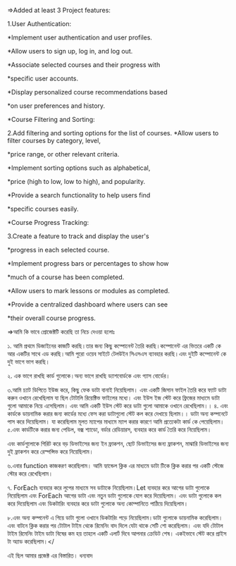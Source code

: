 =>Added at least 3 Project features:

1.User Authentication:

*Implement user authentication and user profiles.

*Allow users to sign up, log in, and log out.

*Associate selected courses and their progress with

*specific user accounts.

*Display personalized course recommendations based 

*on user preferences and history.

*Course Filtering and Sorting:

2.Add filtering and sorting options for the list of courses.
*Allow users to filter courses by category, level, 

*price range, or other relevant criteria.

*Implement sorting options such as alphabetical, 

*price (high to low, low to high), and popularity.

*Provide a search functionality to help users find 

*specific courses easily.

*Course Progress Tracking:

3.Create a feature to track and display the user's 

*progress in each selected course.

*Implement progress bars or percentages to show how 

*much of a course has been completed.

*Allow users to mark lessons or modules as completed.

*Provide a centralized dashboard where users can see 

*their overall course progress.




=>আমি কি ভাবে প্রোজেক্টটি করেছি তা নিচে দেওয়া হলোঃ

১.  আমি প্রথমে ডিজাইনের কাজটি করছি।তার জন্য কিছু কম্পোনেন্ট তৈরি করছি।কম্পোনেন্ট এর ভিতরে একটি কে আর একটির সাথে এড করছি।আমি পুরো ওয়েব সাইটে টেলউইন সিএসএস ব্যাবহার করছি।এবং দুইটি কম্পোনেন্ট কে দুই ভাগে ভাগ করছি। 

২. এক ভাগে রাখছি কার্ড গুলোকে।অন্য ভাগে রাখছি ড্যাশবোর্ডকে এবং গ্যাস বোর্ডের। 

৩.আমি চ্যাট ডিপিতে ইউজ করে, কিছু ফেক ডাটা বানাই নিয়েছিলাম। এবং একটি জিসান ফাইল তৈরি করে ফ্যাট ডাটা করুন ওখানে রেখেছিলাম যা ছিল টোটালি রিয়েক্টিভ ফাইলের মধ্যে। 
এবং ইউস ইজ স্টেট  করে ফ্রিজের মাধ্যমে ডাটা গুলো আমাকে নিয়ে এসেছিলাম। এবং আমি একটি ইউস স্টেট  করে ডাটা গুলো আমাকে ওখানে রেখেছিলাম।। 
৪. এবং কার্ডকে ডায়নামিক করার জন্য কার্ডের মধ্যে ফেস করা ডাটাগুলো স্টেট কল করে দেখায়ে ছিলাম।। 
ডাটা অন্য কম্পনেটে পাস করে দিয়েছিলাম। যা করেছিলাম মূলত ম্যাপের মাধ্যমে ম্যাপ করার কারণে আমি প্রত্যেকটা কার্ড  কে পেয়েছিলাম। 
৫.এবং কার্ডটিকে করার জন্য পেডিল, বক্স শ্যাডো,  বর্ডার রেডিয়ারস,  ব্যবহার করে কার্ড তৈরি করে নিয়েছিলাম। 

এবং কার্ডগুলোকে গিরিট করে বড় ডিভাইসের জন্য ইন ফ্রাকশন, ছোট ডিভাইসের জন্য ফ্রাকশন, মাঝারি ডিভাইসের জন্য দুই ফ্রাকশন  করে রেস্পন্সিভ করে নিয়েছিলাম।

৬.এবার function কাজকরণ করেছিলাম। আমি হ্যান্ডেল ক্লিক এর মাধ্যমে ডাটা টিকে ক্লিক করার পর একটি স্টেজে স্টোর করে রেখেছিলাম।

৭. ForEach ব্যবহার করে লুপের মাধ্যমে সব ডাটাকে নিয়েছিলাম।Let ব্যবহার করে আগের ডাটা গুলোকে নিয়েছিলাম এবং ForEach আগের ডাটা এবং নতুন ডাটা গুলোকে যোগ করে দিয়েছিলাম। এবং ডাটা গুলোকে কল করে দিয়েছিলাম এবং ডিকটারিং ব্যবহার করে ডাটা গুলোকে অন্য কোম্পানিতে পাঠিয়ে দিয়েছিলাম। 

৮.এবং অন্য কম্পনেন্ট এ গিয়ে 
ডাটা গুলো ওখানে  ডিকটারিং পড়ে নিয়েছিলাম।ডাটা গুলোকে ডায়নামিক করেছিলাম। এবং বাটনে ক্লিক করার পর টোটাল টাইম থেকে রিমেনিং বাদ দিলে যেটা থাকে সেটি শো করেছিলাম। এবং যদি টোটাল টাইম রিমেনিং টাইম ডাটা বিষের কম হয় তাহলে একটি এলার্ট দিবে আপনার ক্রেডিট শেষ। একইভাবে স্টেট করে প্রাইস টা অ্যাড করেছিলাম।</



এই ছিল আমার প্রজেক্ট এর বিস্তারিত।
 ধন্যবাদ
